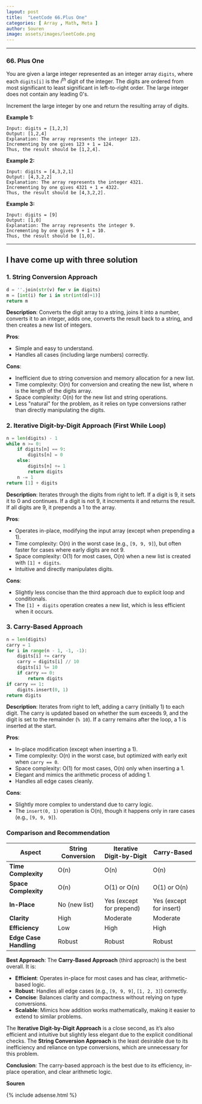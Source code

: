 ```yaml
---
layout: post
title:  "LeetCode 66.Plus One"
categories: [ Array , Math, Meta ]
author: Souren
image: assets/images/leetCode.png
---
```



---

### **66. Plus One**


You are given a large integer represented as an integer array `digits`, where each `digits[i]` is the $i^{th}$ digit of the integer. The digits are ordered from most significant to least significant in left-to-right order. The large integer does not contain any leading 0's.

Increment the large integer by one and return the resulting array of digits.

**Example 1:**

```
Input: digits = [1,2,3]
Output: [1,2,4]
Explanation: The array represents the integer 123.
Incrementing by one gives 123 + 1 = 124.
Thus, the result should be [1,2,4].
```

**Example 2:**

```
Input: digits = [4,3,2,1]
Output: [4,3,2,2]
Explanation: The array represents the integer 4321.
Incrementing by one gives 4321 + 1 = 4322.
Thus, the result should be [4,3,2,2].
```

**Example 3:**

```
Input: digits = [9]
Output: [1,0]
Explanation: The array represents the integer 9.
Incrementing by one gives 9 + 1 = 10.
Thus, the result should be [1,0].
```

---
## I have come up with three solution 

### 1. String Conversion Approach
```python
d = ''.join(str(v) for v in digits)
m = [int(i) for i in str(int(d)+1)]
return m
```
**Description**: Converts the digit array to a string, joins it into a number, converts it to an integer, adds one, converts the result back to a string, and then creates a new list of integers.

**Pros**:
- Simple and easy to understand.
- Handles all cases (including large numbers) correctly.

**Cons**:
- Inefficient due to string conversion and memory allocation for a new list.
- Time complexity: O(n) for conversion and creating the new list, where n is the length of the digits array.
- Space complexity: O(n) for the new list and string operations.
- Less "natural" for the problem, as it relies on type conversions rather than directly manipulating the digits.

### 2. Iterative Digit-by-Digit Approach (First While Loop)
```python
n = len(digits) - 1
while n >= 0:
    if digits[n] == 9:
        digits[n] = 0
    else:
        digits[n] += 1
        return digits
    n -= 1
return [1] + digits
```
**Description**: Iterates through the digits from right to left. If a digit is 9, it sets it to 0 and continues. If a digit is not 9, it increments it and returns the result. If all digits are 9, it prepends a 1 to the array.

**Pros**:
- Operates in-place, modifying the input array (except when prepending a 1).
- Time complexity: O(n) in the worst case (e.g., `[9, 9, 9]`), but often faster for cases where early digits are not 9.
- Space complexity: O(1) for most cases, O(n) when a new list is created with `[1] + digits`.
- Intuitive and directly manipulates digits.

**Cons**:
- Slightly less concise than the third approach due to explicit loop and conditionals.
- The `[1] + digits` operation creates a new list, which is less efficient when it occurs.

### 3. Carry-Based Approach
```python
n = len(digits)
carry = 1
for i in range(n - 1, -1, -1):
    digits[i] += carry
    carry = digits[i] // 10
    digits[i] %= 10
    if carry == 0:
        return digits
if carry == 1:
    digits.insert(0, 1)
return digits
```
**Description**: Iterates from right to left, adding a carry (initially 1) to each digit. The carry is updated based on whether the sum exceeds 9, and the digit is set to the remainder (`% 10`). If a carry remains after the loop, a 1 is inserted at the start.

**Pros**:
- In-place modification (except when inserting a 1).
- Time complexity: O(n) in the worst case, but optimized with early exit when `carry == 0`.
- Space complexity: O(1) for most cases, O(n) only when inserting a 1.
- Elegant and mimics the arithmetic process of adding 1.
- Handles all edge cases cleanly.

**Cons**:
- Slightly more complex to understand due to carry logic.
- The `insert(0, 1)` operation is O(n), though it happens only in rare cases (e.g., `[9, 9, 9]`).

### Comparison and Recommendation
| **Aspect**              | **String Conversion** | **Iterative Digit-by-Digit** | **Carry-Based** |
|-------------------------|-----------------------|------------------------------|-----------------|
| **Time Complexity**     | O(n)                 | O(n)                        | O(n)           |
| **Space Complexity**    | O(n)                 | O(1) or O(n)                | O(1) or O(n)   |
| **In-Place**            | No (new list)        | Yes (except for prepend)    | Yes (except for insert) |
| **Clarity**             | High                 | Moderate                    | Moderate       |
| **Efficiency**          | Low                  | High                        | High           |
| **Edge Case Handling**  | Robust               | Robust                      | Robust         |

**Best Approach**: The **Carry-Based Approach** (third approach) is the best overall. It is:
- **Efficient**: Operates in-place for most cases and has clear, arithmetic-based logic.
- **Robust**: Handles all edge cases (e.g., `[9, 9, 9]`, `[1, 2, 3]`) correctly.
- **Concise**: Balances clarity and compactness without relying on type conversions.
- **Scalable**: Mimics how addition works mathematically, making it easier to extend to similar problems.

The **Iterative Digit-by-Digit Approach** is a close second, as it’s also efficient and intuitive but slightly less elegant due to the explicit conditional checks. The **String Conversion Approach** is the least desirable due to its inefficiency and reliance on type conversions, which are unnecessary for this problem.

**Conclusion**: The carry-based approach is the best due to its efficiency, in-place operation, and clear arithmetic logic.

**Souren**

{% include adsense.html %}
